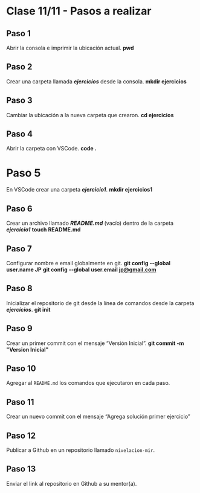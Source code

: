 # Clase 11/11 - Pasos a realizar
## Paso 1
Abrir la consola e imprimir la ubicación actual. **pwd**
## Paso 2
Crear una carpeta llamada ***ejercicios*** desde la consola. **mkdir ejercicios**
## Paso 3
Cambiar la ubicación a la nueva carpeta que crearon. **cd ejercicios**
## Paso 4
Abrir la carpeta con VSCode. **code .**
# Paso 5
En VSCode crear una carpeta ***ejercicio1***. **mkdir ejercicios1**
## Paso 6
Crear un archivo llamado ***README.md*** (vacío) dentro de la carpeta ***ejercicio1*** **touch README.md** 
## Paso 7
Configurar nombre e email globalmente en git. **git config --global user.name JP** **git config --global user.email jp@gmail.com**
## Paso 8
Inicializar el repositorio de git desde la línea de comandos desde la carpeta ***ejercicios***. **git init**
## Paso 9
Crear un primer commit con el mensaje “Versión Inicial”. **git commit -m  "Version Inicial"**
## Paso 10
Agregar al `README.md` los comandos que ejecutaron en cada paso.
## Paso 11
Crear un nuevo commit con el mensaje “Agrega solución primer ejercicio”
## Paso 12
Publicar a Github en un repositorio llamado `nivelacion-mir`.
## Paso 13
Enviar el link al repositorio en Github a su mentor(a).
